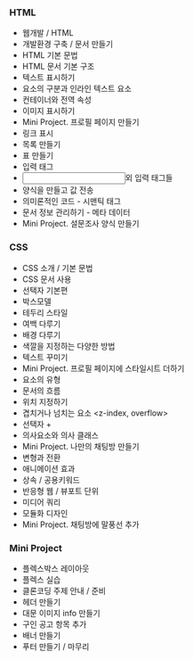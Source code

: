 ### HTML
- 웹개발 / HTML
- 개발환경 구축 / 문서 만들기
- HTML 기본 문법
- HTML 문서 기본 구조
- 텍스트 표시하기
- 요소의 구분과 인라인 텍스트 요소
- 컨테이너와 전역 속성
- 이미지 표시하기
- Mini Project. 프로필 페이지 만들기
- 링크 표시
- 목록 만들기
- 표 만들기
- 입력 태그
- <input>외 입력 태그들
- 양식을 만들고 값 전송
- 의미론적인 코드 - 시맨틱 태그
- 문서 정보 관리하기 - 메타 데이터
- Mini Project. 설문조사 양식 만들기

### CSS
- CSS 소개 / 기본 문법
- CSS 문서 사용
- 선택자 기본편
- 박스모델
- 테두리 스타일
- 여백 다루기
- 배경 다루기
- 색깔을 지정하는 다양한 방법
- 텍스트 꾸미기
- Mini Project. 프로필 페이지에 스타일시트 더하기
- 요소의 유형 <display>
- 문서의 흐름 <float>
- 위치 지정하기 <position>
- 겹치거나 넘치는 요소 <z-index, overflow>
- 선택자 +
- 의사요소와 의사 클래스
- Mini Project. 나만의 채팅방 만들기
- 변형과 전환
- 애니메이션 효과
- 상속 / 공용키워드
- 반응형 웹 / 뷰포트 단위
- 미디어 쿼리
- 모듈화 디자인
- Mini Project. 채팅방에 말풍선 추가

### Mini Project
- 플렉스박스 레이아웃
- 플렉스 실습
- 클론코딩 주제 안내 / 준비
- 헤더 만들기
- 대문 이미지 info 만들기
- 구인 공고 항목 추가
- 배너 만들기
- 푸터 만들기 / 마무리